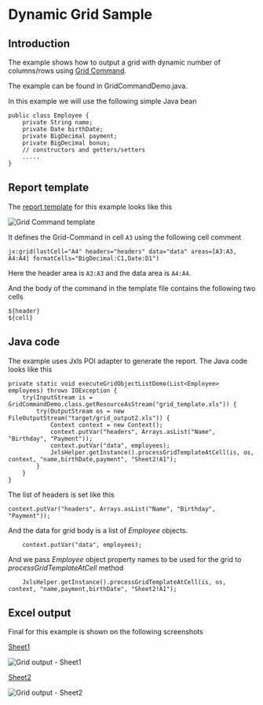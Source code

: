 Dynamic Grid Sample
======================

Introduction
------------
The example shows how to output a grid with dynamic number of columns/rows using [Grid Command](../reference/grid_command.html).

The example can be found in GridCommandDemo.java.

In this example we will use the following simple Java bean 

    public class Employee {
        private String name;
        private Date birthDate;
        private BigDecimal payment;
        private BigDecimal bonus;
        // constructors and getters/setters
        .....
    }

Report template
---------------

The [report template](../xls/grid_template.xls) for this example looks like this

![Grid Command template](../images/grid_template.png)
 
It defines the Grid-Command in cell `A3` using the following cell comment
 
    jx:grid(lastCell="A4" headers="headers" data="data" areas=[A3:A3, A4:A4] formatCells="BigDecimal:C1,Date:D1")
 
Here the header area is `A3:A3` and the data area is `A4:A4`.

And the body of the command in the template file contains the following two cells

    ${header}
    ${cell}
    
Java code
---------
The example uses Jxls POI adapter to generate the report.
The Java code looks like this

    private static void executeGridObjectListDemo(List<Employee> employees) throws IOException {
        try(InputStream is = GridCommandDemo.class.getResourceAsStream("grid_template.xls")) {
            try(OutputStream os = new FileOutputStream("target/grid_output2.xls")) {
                Context context = new Context();
                context.putVar("headers", Arrays.asList("Name", "Birthday", "Payment"));
                context.putVar("data", employees);
                JxlsHelper.getInstance().processGridTemplateAtCell(is, os, context, "name,birthDate,payment", "Sheet2!A1");
            }
        }
    }

The list of headers is set like this
 
    context.putVar("headers", Arrays.asList("Name", "Birthday", "Payment"));
    
And the data for grid body is a list of *Employee* objects.

        context.putVar("data", employees);

And we pass *Employee* object property names to be used for the grid to *processGridTemplateAtCell* method
    
        JxlsHelper.getInstance().processGridTemplateAtCell(is, os, context, "name,payment,birthDate", "Sheet2!A1");

Excel output
------------

Final for this example is shown on the following screenshots 

[Sheet1](../xls/grid_output1.xls)

![Grid output - Sheet1](../images/grid_output1.png)

[Sheet2](../xls/grid_output2.xls)

![Grid output - Sheet2](../images/grid_output2.png)